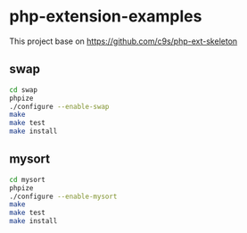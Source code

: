 # php-extension-examples
This project base on https://github.com/c9s/php-ext-skeleton
## swap
```sh
cd swap
phpize
./configure --enable-swap
make 
make test
make install
```
## mysort
```sh
cd mysort
phpize
./configure --enable-mysort
make 
make test
make install
```
